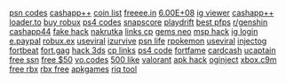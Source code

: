 <a href="https://lookerstudio.google.com/reporting/de252fb9-d441-4ea3-89e6-5386c261144a/page/IJHED">psn codes</a>
<a href="https://lookerstudio.google.com/reporting/f13eee91-b829-487d-ac17-6bb6055c9ec0/page/hHoDD">cashapp++</a>
<a href="https://lookerstudio.google.com/reporting/03c0c5bd-e7b8-4354-a2c4-a67742b57617/page/DjD">coin list</a>
<a href="https://lookerstudio.google.com/s/rokcMZFzESs">freeee.in</a>
<a href="https://lookerstudio.google.com/reporting/049c5860-61ca-4162-b191-efa72f09f686?s=j1G_hDgTiQU">6.00E+08</a>
<a href="https://lookerstudio.google.com/s/v0SQ-uy4W8k">ig viewer</a>
<a href="https://lookerstudio.google.com/reporting/b268f4e3-b6da-46d7-8652-f41eae3b64b6/page/BooDD">cashapp++</a>
<a href="https://lookerstudio.google.com/reporting/49f1ae3a-76de-4ac7-89cf-afa0c23ef5d7/page/sw7BB">loader.to</a>
<a href="https://lookerstudio.google.com/reporting/09b1fbe2-8f90-4d09-b72f-49c56dc8aa31?s=jQolFEzYlsw">buy robux</a>
<a href="https://lookerstudio.google.com/reporting/134f3024-2e48-446c-8006-099ffc684d73/page/08GED">ps4 codes</a>
<a href="https://lookerstudio.google.com/reporting/995353cc-941d-447d-826f-153202d3f017/page/PIgDD">snapscore</a>
<a href="https://lookerstudio.google.com/s/se9qccnZtBw">playdrift</a>
<a href="https://lookerstudio.google.com/reporting/63b255fd-19eb-44f9-af28-533e179ce3ed/page/NtS9C">best pfps</a>
<a href="https://lookerstudio.google.com/reporting/993d260b-5046-4409-b38c-54e89cc3b637/page/xBqDD">r/genshin</a>
<a href="https://lookerstudio.google.com/reporting/d87b923b-e6f4-4f24-bcc6-ec54d3430344/page/6zXD">cashapp44</a>
<a href="https://lookerstudio.google.com/reporting/8011daed-06a0-41d1-b762-01298dc5b334/page/DjD">fake hack</a>
<a href="https://lookerstudio.google.com/reporting/3069e2c7-4912-4c98-a1a6-c07d830fa8f1/page/DjD">nakrutka</a>
<a href="https://lookerstudio.google.com/s/jU_TkujC0eo">links cp</a>
<a href="https://lookerstudio.google.com/reporting/90cb9107-1b0f-472d-8a4e-c05bbc98aeba/page/DjD">gems neo</a>
<a href="https://lookerstudio.google.com/reporting/70513019-0835-47fa-869f-4cea549437fb/page/DjD">msp hack</a>
<a href="https://lookerstudio.google.com/reporting/764b177e-def5-4a6c-926a-99996f31425e/page/DjD">ig login</a>
<a href="https://lookerstudio.google.com/reporting/216d934b-e8ee-4932-ad83-1ac2488591ed/page/DjD">e.paypal</a>
<a href="https://lookerstudio.google.com/reporting/6fe2e9dd-91a9-47db-b797-3b0517573f00/page/DjD">robux.ex</a>
<a href="https://lookerstudio.google.com/reporting/0ec59946-380f-4a37-a55d-e87feaa3bf55/page/OD2AD">useviral</a>
<a href="https://lookerstudio.google.com/s/mhRLz5l1yMg">izurvive</a>
<a href="https://lookerstudio.google.com/reporting/5ba87345-7a1c-4c5e-b862-c005649f9af1/page/DjD">psn life</a>
<a href="https://lookerstudio.google.com/reporting/1a3bc3e0-023b-46b5-a0d8-f04cf6d51d4d/page/DjD">rpokemon</a>
<a href="https://lookerstudio.google.com/reporting/2f5a830c-d464-41df-8b61-772b821db103/page/OD2AD">useviral</a>
<a href="https://lookerstudio.google.com/reporting/0bc4dd82-36f2-4dd9-aa9a-783954e1056c/page/ofdP">injectog</a>
<a href="https://lookerstudio.google.com/s/sIwNCldqu5o">fortbeat</a>
<a href="https://lookerstudio.google.com/reporting/fe94ef43-d5fa-4bc7-b00a-261e65504cda/page/DjD">fort.gag</a>
<a href="https://lookerstudio.google.com/reporting/58886e37-9e01-4f23-8703-278f416c052d/page/DjD">hack 3ds</a>
<a href="https://lookerstudio.google.com/reporting/291ebdd0-a409-49ef-8a6c-f63fefa108ab/page/7BqDD">cp links</a>
<a href="https://lookerstudio.google.com/reporting/87438196-36e8-42a0-83ee-5fa989affd1d/page/EJHED">ps4 code</a>
<a href="https://lookerstudio.google.com/s/tG_sZxadwto">fortfame</a>
<a href="https://lookerstudio.google.com/reporting/2f31075a-ee70-4e32-8b67-94cd64cbebae/page/DjD">cardcash</a>
<a href="https://lookerstudio.google.com/s/rNsYoqf___w">ucaptain</a>
<a href="https://lookerstudio.google.com/reporting/c5cd62af-26d7-403f-8f0a-1e8c7077518d/page/DjD">free ssn</a>
<a href="https://lookerstudio.google.com/reporting/209af781-4868-4087-b492-26ae7cc3bc6c/page/q2nED">free $50</a>
<a href="https://lookerstudio.google.com/reporting/fa9c9aa8-5e1b-448c-9fe5-f4f7311ba74e/page/tBqDD">vo.codes</a>
<a href="https://lookerstudio.google.com/reporting/14f62ef0-0dd3-49e9-97a9-c72247fdd050/page/DjD">500 like</a>
<a href="https://lookerstudio.google.com/reporting/af361d5b-00ac-450d-806e-d405058bfb91/page/YoTDD">valorant</a>
<a href="https://lookerstudio.google.com/s/lJJhK_8z1Zs">apk hack</a>
<a href="https://lookerstudio.google.com/reporting/1f7cb104-e651-4a88-b447-16a477c2ffe4/page/7wwAD">oginject</a>
<a href="https://lookerstudio.google.com/reporting/242f3be4-5027-47aa-abd6-befff36d0de8/page/DjD">xbox.c9m</a>
<a href="https://lookerstudio.google.com/s/v8QtWMr8T-c">free rbx</a>
<a href="https://lookerstudio.google.com/reporting/3043d2ad-365a-434b-bd15-c13a88772335/page/DjD">rbx free</a>
<a href="https://lookerstudio.google.com/reporting/6ac61bab-739a-490a-9e1d-9e8d5a4083a9/page/Cld7C">apkgames</a>
<a href="https://lookerstudio.google.com/reporting/50c1f6ea-8b8b-4b25-a911-17ac37c159a3/page/DjD">riq tool</a>
